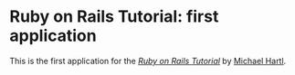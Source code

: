 # Ruby on Rails Tutorial: first application

This is the first application for the
[*Ruby on Rails Tutorial*](http://railstutorial-china.org/)
by [Michael Hartl](http://michaelhartl.com/).
